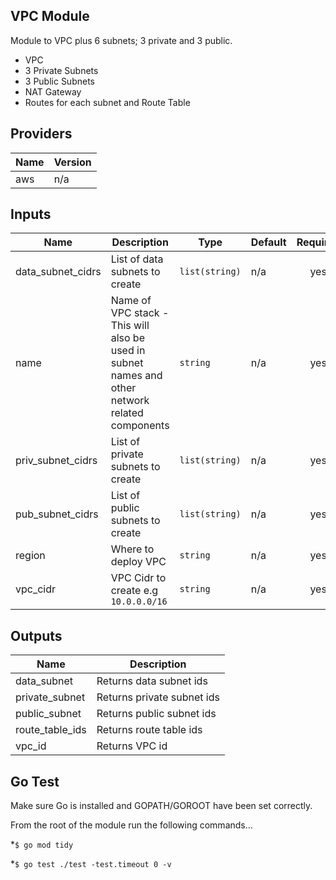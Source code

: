 ## VPC Module

Module to VPC plus 6 subnets; 3 private and 3 public.

* VPC
* 3 Private Subnets
* 3 Public Subnets
* NAT Gateway
* Routes for each subnet and Route Table 

## Providers

| Name | Version |
|------|---------|
| aws | n/a |

## Inputs

| Name | Description | Type | Default | Required |
|------|-------------|------|---------|:-----:|
| data\_subnet\_cidrs | List of data subnets to create | `list(string)` | n/a | yes |
| name | Name of VPC stack - This will also be used in subnet names and other network related components | `string` | n/a | yes |
| priv\_subnet\_cidrs | List of private subnets to create | `list(string)` | n/a | yes |
| pub\_subnet\_cidrs | List of public subnets to create | `list(string)` | n/a | yes |
| region | Where to deploy VPC | `string` | n/a | yes |
| vpc\_cidr | VPC Cidr to create e.g `10.0.0.0/16` | `string` | n/a | yes |

## Outputs

| Name | Description |
|------|-------------|
| data\_subnet | Returns data subnet ids |
| private\_subnet | Returns private subnet ids |
| public\_subnet | Returns public subnet ids |
| route\_table\_ids | Returns route table ids |
| vpc\_id | Returns VPC id |

## Go Test

Make sure Go is installed and GOPATH/GOROOT have been set correctly. 
  
From the root of the module run the following commands...

*`$ go mod tidy` 

*`$ go test ./test -test.timeout 0 -v`
